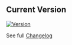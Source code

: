 ## Current Version

[![Version](https://img.shields.io/badge/version-1.4.0-blue.svg)](https://github.com/iamxdv30/TheOmnitool/releases)

See full [Changelog](CHANGELOG.md)
